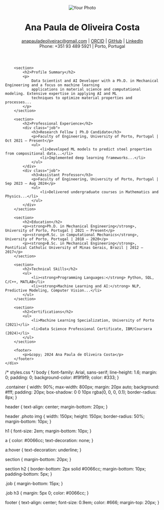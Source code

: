 <!DOCTYPE html>
<html lang="en">
<head>
    <meta charset="UTF-8">
    <meta name="viewport" content="width=device-width, initial-scale=1.0">
    <title>Ana Paula de Oliveira Costa - CV</title>
    <link rel="stylesheet" href="styles.css">
</head>
<body>
    <div class="container">
        <header>
            <div class="photo">
                <img src="photo.jpg" alt="Your Photo">
            </div>
            <h1>Ana Paula de Oliveira Costa</h1>
            <p>
                <a href="mailto:anapauladeoliveirac@gmail.com">anapauladeoliveirac@gmail.com</a> |
                <a href="https://orcid.org/0000-0002-3511-9971" target="_blank">ORCID</a> |
                <a href="https://github.com/anaoliveirac" target="_blank">GitHub</a> |
                <a href="https://www.linkedin.com/in/ana-paula-de-oliveira-costa/" target="_blank">LinkedIn</a> <br>
                Phone: +351 93 489 5921 | Porto, Portugal
            </p>
        </header>

        <section>
            <h2>Profile Summary</h2>
            <p>
                Data Scientist and AI Developer with a Ph.D. in Mechanical Engineering and a focus on machine learning 
                applications in material science and computational modeling. Extensive expertise in applying AI and ML 
                techniques to optimize material properties and processes...
            </p>
        </section>

        <section>
            <h2>Professional Experience</h2>
            <div class="job">
                <h3>Research Fellow | Ph.D Candidate</h3>
                <p>Faculty of Engineering, University of Porto, Portugal | Oct 2021 – Present</p>
                <ul>
                    <li>Developed ML models to predict steel properties from compositional data...</li>
                    <li>Implemented deep learning frameworks...</li>
                </ul>
            </div>
            <div class="job">
                <h3>Assistant Professor</h3>
                <p>Faculty of Engineering, University of Porto, Portugal | Sep 2023 – Aug 2024</p>
                <ul>
                    <li>Delivered undergraduate courses in Mathematics and Physics...</li>
                </ul>
            </div>
        </section>

        <section>
            <h2>Education</h2>
            <p><strong>Ph.D. in Mechanical Engineering</strong>, University of Porto, Portugal | 2021 – Present</p>
            <p><strong>M.Sc. in Computational Mechanics</strong>, University of Porto, Portugal | 2018 – 2020</p>
            <p><strong>B.Sc. in Mechanical Engineering</strong>, Pontifical Catholic University of Minas Gerais, Brazil | 2012 – 2017</p>
        </section>

        <section>
            <h2>Technical Skills</h2>
            <ul>
                <li><strong>Programming Languages:</strong> Python, SQL, C/C++, MATLAB</li>
                <li><strong>Machine Learning and AI:</strong> NLP, Predictive Modeling, Computer Vision...</li>
            </ul>
        </section>

        <section>
            <h2>Certifications</h2>
            <ul>
                <li>Machine Learning Specialization, University of Porto (2021)</li>
                <li>Data Science Professional Certificate, IBM/Coursera (2024)</li>
            </ul>
        </section>

        <footer>
            <p>&copy; 2024 Ana Paula de Oliveira Costa</p>
        </footer>
    </div>
</body>
</html>

/* styles.css */
body {
    font-family: Arial, sans-serif;
    line-height: 1.6;
    margin: 0;
    padding: 0;
    background-color: #f9f9f9;
    color: #333;
}

.container {
    width: 90%;
    max-width: 800px;
    margin: 20px auto;
    background: #fff;
    padding: 20px;
    box-shadow: 0 0 10px rgba(0, 0, 0, 0.1);
    border-radius: 8px;
}

header {
    text-align: center;
    margin-bottom: 20px;
}

header .photo img {
    width: 150px;
    height: 150px;
    border-radius: 50%;
    margin-bottom: 10px;
}

h1 {
    font-size: 2em;
    margin-bottom: 10px;
}

a {
    color: #0066cc;
    text-decoration: none;
}

a:hover {
    text-decoration: underline;
}

section {
    margin-bottom: 20px;
}

section h2 {
    border-bottom: 2px solid #0066cc;
    margin-bottom: 10px;
    padding-bottom: 5px;
}

.job {
    margin-bottom: 15px;
}

.job h3 {
    margin: 5px 0;
    color: #0066cc;
}

footer {
    text-align: center;
    font-size: 0.9em;
    color: #666;
    margin-top: 20px;
}
